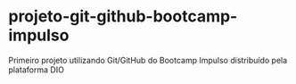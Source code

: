 # projeto-git-github-bootcamp-impulso
Primeiro projeto utilizando Git/GitHub do Bootcamp Impulso distribuído pela plataforma DIO
